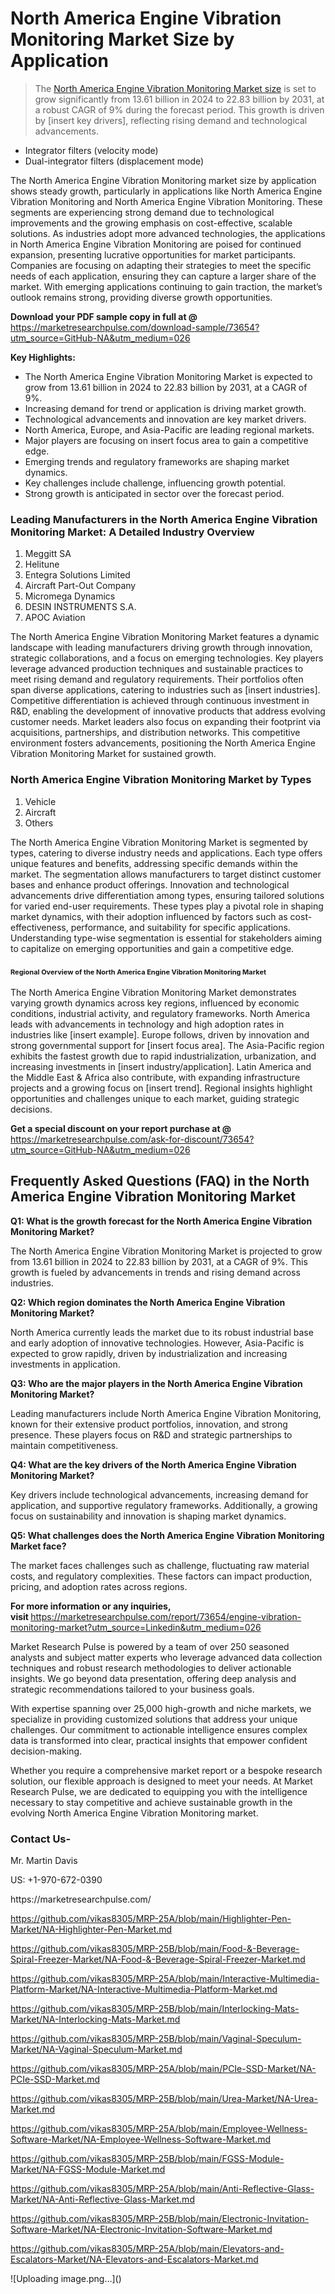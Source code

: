 <h1>North America Engine Vibration Monitoring Market&nbsp;Size by Application</h1><blockquote><p>The <a href="https://marketresearchpulse.com/download-sample/73654?utm_source=GitHub-NA&amp;utm_medium=026">North America Engine Vibration Monitoring Market size</a> is set to grow significantly from 13.61 billion in 2024 to 22.83 billion by 2031, at a robust CAGR of 9% during the forecast period. This growth is driven by [insert key drivers], reflecting rising demand and technological advancements.</p></blockquote><ul><li>Integrator filters (velocity mode)<li> Dual-integrator filters (displacement mode)</li></ul><p>The North America Engine Vibration Monitoring market size by application shows steady growth, particularly in applications like North America Engine Vibration Monitoring and North America Engine Vibration Monitoring. These segments are experiencing strong demand due to technological improvements and the growing emphasis on cost-effective, scalable solutions. As industries adopt more advanced technologies, the applications in North America Engine Vibration Monitoring are poised for continued expansion, presenting lucrative opportunities for market participants. Companies are focusing on adapting their strategies to meet the specific needs of each application, ensuring they can capture a larger share of the market. With emerging applications continuing to gain traction, the market’s outlook remains strong, providing diverse growth opportunities.</p><p><strong>Download your PDF sample copy in full at @ </strong><a href="https://marketresearchpulse.com/download-sample/73654?utm_source=GitHub-NA&amp;utm_medium=026">https://marketresearchpulse.com/download-sample/73654?utm_source=GitHub-NA&amp;utm_medium=026</a></p><p><strong>Key Highlights: </strong></p><ul><li>The North America Engine Vibration Monitoring Market is expected to grow from 13.61 billion in 2024 to 22.83 billion by 2031, at a CAGR of 9%.</li><li>Increasing demand for trend or application is driving market growth.</li><li>Technological advancements and innovation are key market drivers.</li><li>North America, Europe, and Asia-Pacific are leading regional markets.</li><li>Major players are focusing on insert focus area to gain a competitive edge.</li><li>Emerging trends and regulatory frameworks are shaping market dynamics.</li><li>Key challenges include challenge, influencing growth potential.</li><li>Strong growth is anticipated in sector over the forecast period.</li></ul><h3>Leading Manufacturers in the North America Engine Vibration Monitoring Market: A Detailed Industry Overview</h3><ol><li>Meggitt SA</li><li>Helitune</li><li>Entegra Solutions Limited</li><li>Aircraft Part-Out Company</li><li>Micromega Dynamics</li><li>DESIN INSTRUMENTS S.A.</li><li>APOC Aviation</li></ol><div class="flex max-w-full flex-col flex-grow"><div class="min-h-8 text-message flex w-full flex-col items-end gap-2 whitespace-normal break-words [.text-message+&amp;]:mt-5" dir="auto" data-message-author-role="assistant" data-message-id="fd8432e4-4910-450d-b182-61b7bfb0a01f" data-message-model-slug="gpt-4o"><div class="flex w-full flex-col gap-1 empty:hidden first:pt-[3px]"><div class="markdown prose w-full break-words dark:prose-invert light"><p>The North America Engine Vibration Monitoring Market features a dynamic landscape with leading manufacturers driving growth through innovation, strategic collaborations, and a focus on emerging technologies. Key players leverage advanced production techniques and sustainable practices to meet rising demand and regulatory requirements. Their portfolios often span diverse applications, catering to industries such as [insert industries]. Competitive differentiation is achieved through continuous investment in R&amp;D, enabling the development of innovative products that address evolving customer needs. Market leaders also focus on expanding their footprint via acquisitions, partnerships, and distribution networks. This competitive environment fosters advancements, positioning the North America Engine Vibration Monitoring Market for sustained growth.</p></div></div></div></div><h3>North America Engine Vibration Monitoring Market by Types</h3><ol><li>Vehicle<li> Aircraft<li> Others</li></ol><div class="flex max-w-full flex-col flex-grow"><div class="min-h-8 text-message flex w-full flex-col items-end gap-2 whitespace-normal break-words [.text-message+&amp;]:mt-5" dir="auto" data-message-author-role="assistant" data-message-id="084470be-0bb7-4664-bddf-5156b4f41249" data-message-model-slug="gpt-4o-mini"><div class="flex w-full flex-col gap-1 empty:hidden first:pt-[3px]"><div class="markdown prose w-full break-words dark:prose-invert light"><p>The North America Engine Vibration Monitoring Market is segmented by types, catering to diverse industry needs and applications. Each type offers unique features and benefits, addressing specific demands within the market. The segmentation allows manufacturers to target distinct customer bases and enhance product offerings. Innovation and technological advancements drive differentiation among types, ensuring tailored solutions for varied end-user requirements. These types play a pivotal role in shaping market dynamics, with their adoption influenced by factors such as cost-effectiveness, performance, and suitability for specific applications. Understanding type-wise segmentation is essential for stakeholders aiming to capitalize on emerging opportunities and gain a competitive edge.</p></div></div></div></div><h3><span style="font-size: 11px;">Regional Overview of the North America Engine Vibration Monitoring Market</span></h3><div class="flex max-w-full flex-col flex-grow"><div class="min-h-8 text-message flex w-full flex-col items-end gap-2 whitespace-normal break-words [.text-message+&amp;]:mt-5" dir="auto" data-message-author-role="assistant" data-message-id="e9038762-ce64-4e30-91c9-9bd413514231" data-message-model-slug="gpt-4o-mini"><div class="flex w-full flex-col gap-1 empty:hidden first:pt-[3px]"><div class="markdown prose w-full break-words dark:prose-invert light"><p>The North America Engine Vibration Monitoring Market demonstrates varying growth dynamics across key regions, influenced by economic conditions, industrial activity, and regulatory frameworks. North America leads with advancements in technology and high adoption rates in industries like [insert example]. Europe follows, driven by innovation and strong governmental support for [insert focus area]. The Asia-Pacific region exhibits the fastest growth due to rapid industrialization, urbanization, and increasing investments in [insert industry/application]. Latin America and the Middle East &amp; Africa also contribute, with expanding infrastructure projects and a growing focus on [insert trend]. Regional insights highlight opportunities and challenges unique to each market, guiding strategic decisions.</p></div></div></div></div><p><strong>Get a special discount on your report purchase at @ </strong><a href="https://marketresearchpulse.com/ask-for-discount/73654?utm_source=GitHub-NA&amp;utm_medium=026">https://marketresearchpulse.com/ask-for-discount/73654?utm_source=GitHub-NA&amp;utm_medium=026</a></p><h2>Frequently Asked Questions (FAQ) in the North America Engine Vibration Monitoring Market</h2><p><strong>Q1: What is the growth forecast for the North America Engine Vibration Monitoring Market?</strong></p><p>The North America Engine Vibration Monitoring Market is projected to grow from 13.61 billion in 2024 to 22.83 billion by 2031, at a CAGR of 9%. This growth is fueled by advancements in trends and rising demand across industries.</p><p><strong>Q2: Which region dominates the North America Engine Vibration Monitoring Market?</strong></p><p>North America currently leads the market due to its robust industrial base and early adoption of innovative technologies. However, Asia-Pacific is expected to grow rapidly, driven by industrialization and increasing investments in application.</p><p><strong>Q3: Who are the major players in the North America Engine Vibration Monitoring Market?</strong></p><p>Leading manufacturers include North America Engine Vibration Monitoring, known for their extensive product portfolios, innovation, and strong presence. These players focus on R&amp;D and strategic partnerships to maintain competitiveness.</p><p><strong>Q4: What are the key drivers of the North America Engine Vibration Monitoring Market?</strong></p><p>Key drivers include technological advancements, increasing demand for application, and supportive regulatory frameworks. Additionally, a growing focus on sustainability and innovation is shaping market dynamics.</p><p><strong>Q5: What challenges does the North America Engine Vibration Monitoring Market face?</strong></p><p>The market faces challenges such as challenge, fluctuating raw material costs, and regulatory complexities. These factors can impact production, pricing, and adoption rates across regions.</p><p><strong>For more information or any inquiries, visit&nbsp;</strong><a href="https://marketresearchpulse.com/report/73654/engine-vibration-monitoring-market?utm_source=Linkedin&utm_medium=026">https://marketresearchpulse.com/report/73654/engine-vibration-monitoring-market?utm_source=Linkedin&utm_medium=026</a></p><p>Market Research Pulse is powered by a team of over 250 seasoned analysts and subject matter experts who leverage advanced data collection techniques and robust research methodologies to deliver actionable insights. We go beyond data presentation, offering deep analysis and strategic recommendations tailored to your business goals.</p><p>With expertise spanning over 25,000 high-growth and niche markets, we specialize in providing customized solutions that address your unique challenges. Our commitment to actionable intelligence ensures complex data is transformed into clear, practical insights that empower confident decision-making.</p><p>Whether you require a comprehensive market report or a bespoke research solution, our flexible approach is designed to meet your needs. At Market Research Pulse, we are dedicated to equipping you with the intelligence necessary to stay competitive and achieve sustainable growth in the evolving North America Engine Vibration Monitoring market.</p><h3><strong>Contact Us-</strong></h3><p>Mr. Martin Davis</p><p>US: +1-970-672-0390</p><p>https://marketresearchpulse.com/</p><p><a href="https://github.com/vikas8305/MRP-25A/blob/main/Highlighter-Pen-Market/NA-Highlighter-Pen-Market.md">https://github.com/vikas8305/MRP-25A/blob/main/Highlighter-Pen-Market/NA-Highlighter-Pen-Market.md</a></p><p><a href="https://github.com/vikas8305/MRP-25B/blob/main/Food-&-Beverage-Spiral-Freezer-Market/NA-Food-&-Beverage-Spiral-Freezer-Market.md">https://github.com/vikas8305/MRP-25B/blob/main/Food-&-Beverage-Spiral-Freezer-Market/NA-Food-&-Beverage-Spiral-Freezer-Market.md</a></p><p><a href="https://github.com/vikas8305/MRP-25A/blob/main/Interactive-Multimedia-Platform-Market/NA-Interactive-Multimedia-Platform-Market.md">https://github.com/vikas8305/MRP-25A/blob/main/Interactive-Multimedia-Platform-Market/NA-Interactive-Multimedia-Platform-Market.md</a></p><p><a href="https://github.com/vikas8305/MRP-25B/blob/main/Interlocking-Mats-Market/NA-Interlocking-Mats-Market.md">https://github.com/vikas8305/MRP-25B/blob/main/Interlocking-Mats-Market/NA-Interlocking-Mats-Market.md</a></p><p><a href="https://github.com/vikas8305/MRP-25B/blob/main/Vaginal-Speculum-Market/NA-Vaginal-Speculum-Market.md">https://github.com/vikas8305/MRP-25B/blob/main/Vaginal-Speculum-Market/NA-Vaginal-Speculum-Market.md</a></p><p><a href="https://github.com/vikas8305/MRP-25A/blob/main/PCIe-SSD-Market/NA-PCIe-SSD-Market.md">https://github.com/vikas8305/MRP-25A/blob/main/PCIe-SSD-Market/NA-PCIe-SSD-Market.md</a></p><p><a href="https://github.com/vikas8305/MRP-25B/blob/main/Urea-Market/NA-Urea-Market.md">https://github.com/vikas8305/MRP-25B/blob/main/Urea-Market/NA-Urea-Market.md</a></p><p><a href="https://github.com/vikas8305/MRP-25A/blob/main/Employee-Wellness-Software-Market/NA-Employee-Wellness-Software-Market.md">https://github.com/vikas8305/MRP-25A/blob/main/Employee-Wellness-Software-Market/NA-Employee-Wellness-Software-Market.md</a></p><p><a href="https://github.com/vikas8305/MRP-25B/blob/main/FGSS-Module-Market/NA-FGSS-Module-Market.md">https://github.com/vikas8305/MRP-25B/blob/main/FGSS-Module-Market/NA-FGSS-Module-Market.md</a></p><p><a href="https://github.com/vikas8305/MRP-25A/blob/main/Anti-Reflective-Glass-Market/NA-Anti-Reflective-Glass-Market.md">https://github.com/vikas8305/MRP-25A/blob/main/Anti-Reflective-Glass-Market/NA-Anti-Reflective-Glass-Market.md</a></p><p><a href="https://github.com/vikas8305/MRP-25B/blob/main/Electronic-Invitation-Software-Market/NA-Electronic-Invitation-Software-Market.md">https://github.com/vikas8305/MRP-25B/blob/main/Electronic-Invitation-Software-Market/NA-Electronic-Invitation-Software-Market.md</a></p><p><a href="https://github.com/vikas8305/MRP-25A/blob/main/Elevators-and-Escalators-Market/NA-Elevators-and-Escalators-Market.md">https://github.com/vikas8305/MRP-25A/blob/main/Elevators-and-Escalators-Market/NA-Elevators-and-Escalators-Market.md</a></p>
![Uploading image.png…]()
